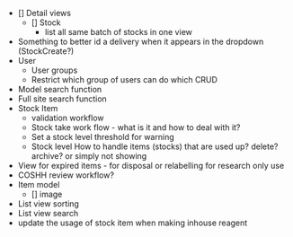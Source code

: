 - [] Detail views
  - [] Stock
    - list all same batch of stocks in one view
- Something to better id a delivery when it appears in the dropdown (StockCreate?)
- User
  - User groups
  - Restrict which group of users can do which CRUD
- Model search function
- Full site search function
- Stock Item 
    - validation workflow
    - Stock take work flow - what is it and how to deal with it?
    - Set a stock level threshold for warning
    - Stock level How to handle items (stocks) that are used up? delete? archive? or simply not showing    
- View for expired items - for disposal or relabelling for research only use
- COSHH review workflow?
- Item model
  - [] image  
- List view sorting
- List view search
- update the usage of stock item when making inhouse reagent